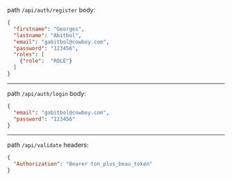 path `/api/auth/register`
body:
```json
{
  "firstname": "Georges",
  "lastname": "Abitbol",
  "email": "gabitbol@cowboy.com",
  "password": "123456",
  "roles": [
    {"role":  "ROLE"}
  ]
}
```
---
path `/api/auth/login`
body:
```json
{
  "email": "gabitbol@cowboy.com",
  "password": "123456"
}
```
---
path `/api/validate`
headers:
```json
{
  "Authorization": "Bearer ton_plus_beau_token"
}
```